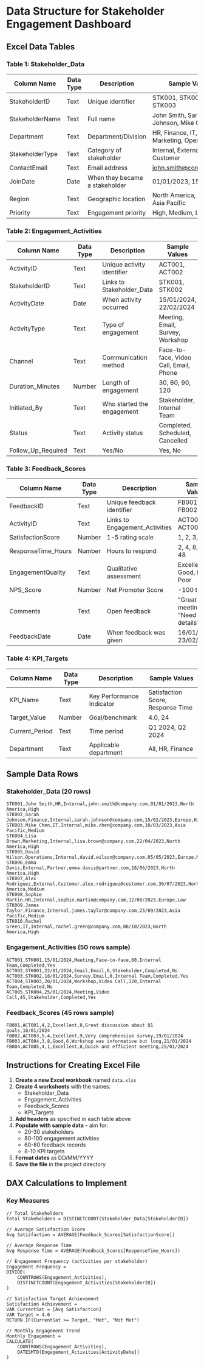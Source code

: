 # Data Structure for Stakeholder Engagement Dashboard

## Excel Data Tables

### Table 1: Stakeholder_Data
| Column Name | Data Type | Description | Sample Values |
|-------------|-----------|-------------|---------------|
| StakeholderID | Text | Unique identifier | STK001, STK002, STK003 |
| StakeholderName | Text | Full name | John Smith, Sarah Johnson, Mike Chen |
| Department | Text | Department/Division | HR, Finance, IT, Marketing, Operations |
| StakeholderType | Text | Category of stakeholder | Internal, External, Partner, Customer |
| ContactEmail | Text | Email address | john.smith@company.com |
| JoinDate | Date | When they became a stakeholder | 01/01/2023, 15/03/2023 |
| Region | Text | Geographic location | North America, Europe, Asia Pacific |
| Priority | Text | Engagement priority | High, Medium, Low |

### Table 2: Engagement_Activities
| Column Name | Data Type | Description | Sample Values |
|-------------|-----------|-------------|---------------|
| ActivityID | Text | Unique activity identifier | ACT001, ACT002 |
| StakeholderID | Text | Links to Stakeholder_Data | STK001, STK002 |
| ActivityDate | Date | When activity occurred | 15/01/2024, 22/02/2024 |
| ActivityType | Text | Type of engagement | Meeting, Email, Survey, Workshop |
| Channel | Text | Communication method | Face-to-face, Video Call, Email, Phone |
| Duration_Minutes | Number | Length of engagement | 30, 60, 90, 120 |
| Initiated_By | Text | Who started the engagement | Stakeholder, Internal Team |
| Status | Text | Activity status | Completed, Scheduled, Cancelled |
| Follow_Up_Required | Text | Yes/No | Yes, No |

### Table 3: Feedback_Scores
| Column Name | Data Type | Description | Sample Values |
|-------------|-----------|-------------|---------------|
| FeedbackID | Text | Unique feedback identifier | FB001, FB002 |
| ActivityID | Text | Links to Engagement_Activities | ACT001, ACT002 |
| SatisfactionScore | Number | 1-5 rating scale | 1, 2, 3, 4, 5 |
| ResponseTime_Hours | Number | Hours to respond | 2, 4, 8, 24, 48 |
| EngagementQuality | Text | Qualitative assessment | Excellent, Good, Fair, Poor |
| NPS_Score | Number | Net Promoter Score | -100 to 100 |
| Comments | Text | Open feedback | "Great meeting", "Need more details" |
| FeedbackDate | Date | When feedback was given | 16/01/2024, 23/02/2024 |

### Table 4: KPI_Targets
| Column Name | Data Type | Description | Sample Values |
|-------------|-----------|-------------|---------------|
| KPI_Name | Text | Key Performance Indicator | Satisfaction Score, Response Time |
| Target_Value | Number | Goal/benchmark | 4.0, 24 |
| Current_Period | Text | Time period | Q1 2024, Q2 2024 |
| Department | Text | Applicable department | All, HR, Finance |

## Sample Data Rows

### Stakeholder_Data (20 rows)
```
STK001,John Smith,HR,Internal,john.smith@company.com,01/01/2023,North America,High
STK002,Sarah Johnson,Finance,Internal,sarah.johnson@company.com,15/02/2023,Europe,High
STK003,Mike Chen,IT,Internal,mike.chen@company.com,10/03/2023,Asia Pacific,Medium
STK004,Lisa Brown,Marketing,Internal,lisa.brown@company.com,22/04/2023,North America,High
STK005,David Wilson,Operations,Internal,david.wilson@company.com,05/05/2023,Europe,Medium
STK006,Emma Davis,External,Partner,emma.davis@partner.com,18/06/2023,North America,High
STK007,Alex Rodriguez,External,Customer,alex.rodriguez@customer.com,30/07/2023,North America,Medium
STK008,Sophie Martin,HR,Internal,sophie.martin@company.com,12/08/2023,Europe,Low
STK009,James Taylor,Finance,Internal,james.taylor@company.com,25/09/2023,Asia Pacific,Medium
STK010,Rachel Green,IT,Internal,rachel.green@company.com,08/10/2023,North America,High
```

### Engagement_Activities (50 rows sample)
```
ACT001,STK001,15/01/2024,Meeting,Face-to-face,60,Internal Team,Completed,Yes
ACT002,STK001,22/01/2024,Email,Email,0,Stakeholder,Completed,No
ACT003,STK002,18/01/2024,Survey,Email,0,Internal Team,Completed,Yes
ACT004,STK003,20/01/2024,Workshop,Video Call,120,Internal Team,Completed,No
ACT005,STK004,25/01/2024,Meeting,Video Call,45,Stakeholder,Completed,Yes
```

### Feedback_Scores (45 rows sample)
```
FB001,ACT001,4,2,Excellent,8,Great discussion about Q1 goals,16/01/2024
FB002,ACT003,5,4,Excellent,9,Very comprehensive survey,19/01/2024
FB003,ACT004,3,8,Good,6,Workshop was informative but long,21/01/2024
FB004,ACT005,4,1,Excellent,8,Quick and efficient meeting,25/01/2024
```

## Instructions for Creating Excel File

1. **Create a new Excel workbook** named `data.xlsx`
2. **Create 4 worksheets** with the names:
   - Stakeholder_Data
   - Engagement_Activities
   - Feedback_Scores
   - KPI_Targets
3. **Add headers** as specified in each table above
4. **Populate with sample data** - aim for:
   - 20-30 stakeholders
   - 80-100 engagement activities
   - 60-80 feedback records
   - 8-10 KPI targets
5. **Format dates** as DD/MM/YYYY
6. **Save the file** in the project directory

## DAX Calculations to Implement

### Key Measures
```dax
// Total Stakeholders
Total Stakeholders = DISTINCTCOUNT(Stakeholder_Data[StakeholderID])

// Average Satisfaction Score
Avg Satisfaction = AVERAGE(Feedback_Scores[SatisfactionScore])

// Average Response Time
Avg Response Time = AVERAGE(Feedback_Scores[ResponseTime_Hours])

// Engagement Frequency (activities per stakeholder)
Engagement Frequency = 
DIVIDE(
    COUNTROWS(Engagement_Activities),
    DISTINCTCOUNT(Engagement_Activities[StakeholderID])
)

// Satisfaction Target Achievement
Satisfaction Achievement = 
VAR CurrentSat = [Avg Satisfaction]
VAR Target = 4.0
RETURN IF(CurrentSat >= Target, "Met", "Not Met")

// Monthly Engagement Trend
Monthly Engagement = 
CALCULATE(
    COUNTROWS(Engagement_Activities),
    DATESMTD(Engagement_Activities[ActivityDate])
)
```
